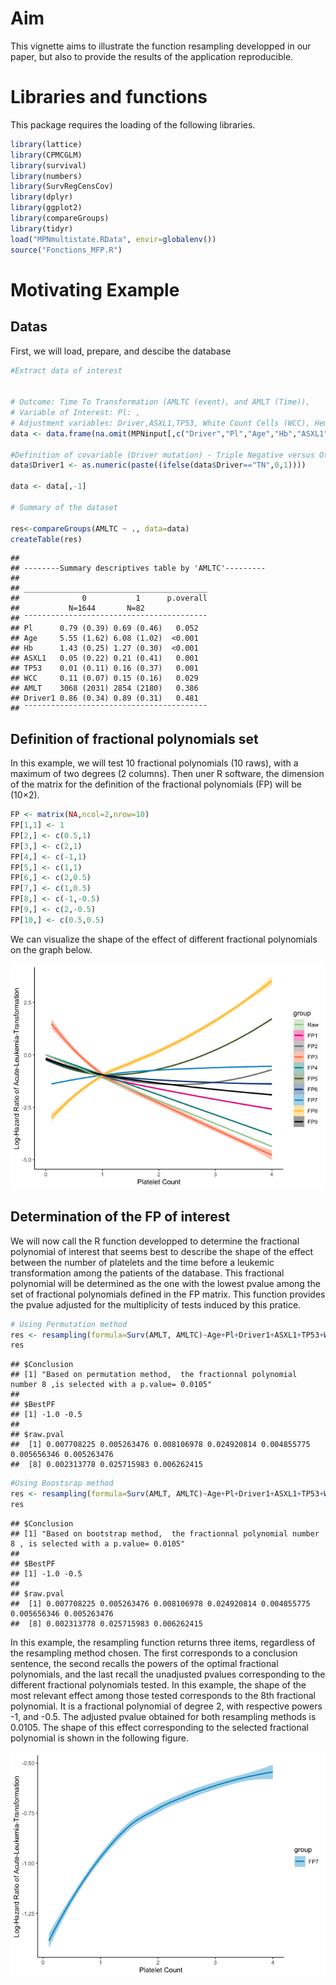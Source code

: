 # Aim

This vignette aims to illustrate the function resampling developped in
our paper, but also to provide the results of the application
reproducible.

# Libraries and functions

This package requires the loading of the following libraries.

``` r
library(lattice)
library(CPMCGLM)
library(survival)
library(numbers)
library(SurvRegCensCov)
library(dplyr)
library(ggplot2)
library(compareGroups)
library(tidyr)
load("MPNmultistate.RData", envir=globalenv())
source("Fonctions_MFP.R")
```

# Motivating Example

## Datas

First, we will load, prepare, and descibe the database

``` r
#Extract data of interest


# Outcome: Time To Transformation (AMLTC (event), and AMLT (Time)), 
# Variable of Interest: Pl: , 
# Adjustment variables: Driver,ASXL1,TP53, White Count Cells (WCC), Hemoglobin (HB) and Age
data <- data.frame(na.omit(MPNinput[,c("Driver","Pl","Age","Hb","ASXL1","TP53","WCC","AMLT","AMLTC")]))

#Definition of covariable (Driver mutation) - Triple Negative versus Others
data$Driver1 <- as.numeric(paste((ifelse(data$Driver=="TN",0,1))))

data <- data[,-1]

# Summary of the dataset

res<-compareGroups(AMLTC ~ ., data=data)
createTable(res)
```

    ## 
    ## --------Summary descriptives table by 'AMLTC'---------
    ## 
    ## _________________________________________ 
    ##              0           1      p.overall 
    ##           N=1644       N=82               
    ## ¯¯¯¯¯¯¯¯¯¯¯¯¯¯¯¯¯¯¯¯¯¯¯¯¯¯¯¯¯¯¯¯¯¯¯¯¯¯¯¯¯ 
    ## Pl      0.79 (0.39) 0.69 (0.46)   0.052   
    ## Age     5.55 (1.62) 6.08 (1.02)  <0.001   
    ## Hb      1.43 (0.25) 1.27 (0.30)  <0.001   
    ## ASXL1   0.05 (0.22) 0.21 (0.41)   0.001   
    ## TP53    0.01 (0.11) 0.16 (0.37)   0.001   
    ## WCC     0.11 (0.07) 0.15 (0.16)   0.029   
    ## AMLT    3068 (2031) 2854 (2180)   0.386   
    ## Driver1 0.86 (0.34) 0.89 (0.31)   0.481   
    ## ¯¯¯¯¯¯¯¯¯¯¯¯¯¯¯¯¯¯¯¯¯¯¯¯¯¯¯¯¯¯¯¯¯¯¯¯¯¯¯¯¯

## Definition of fractional polynomials set

In this example, we will test 10 fractional polynomials (10 raws), with
a maximum of two degrees (2 columns). Then uner R software, the
dimension of the matrix for the definition of the fractional polynomials
(FP) will be (10×2).

``` r
FP <- matrix(NA,ncol=2,nrow=10)
FP[1,1] <- 1
FP[2,] <- c(0.5,1)
FP[3,] <- c(2,1)
FP[4,] <- c(-1,1)
FP[5,] <- c(1,1)
FP[6,] <- c(2,0.5)
FP[7,] <- c(1,0.5)
FP[8,] <- c(-1,-0.5)
FP[9,] <- c(2,-0.5)
FP[10,] <- c(0.5,0.5)
```

We can visualize the shape of the effect of different fractional
polynomials on the graph below.

![](Resampling_MFP_files/figure-markdown_github/unnamed-chunk-4-1.png)

## Determination of the FP of interest

We will now call the R function developped to determine the fractional
polynomial of interest that seems best to describe the shape of the
effect between the number of platelets and the time before a leukemic
transformation among the patients of the database. This fractional
polynomial will be determined as the one with the lowest pvalue among
the set of fractional polynomials defined in the FP matrix. This
function provides the pvalue adjusted for the multiplicity of tests
induced by this pratice.

``` r
# Using Permutation method
res <- resampling(formula=Surv(AMLT, AMLTC)~Age+Pl+Driver1+ASXL1+TP53+WCC,data=data,varcod="Pl",FP=FP,N=2000,txcensure=0,method="Permutation",alpha=0.05)
res
```

    ## $Conclusion
    ## [1] "Based on permutation method,  the fractionnal polynomial number 8 ,is selected with a p.value= 0.0105"
    ## 
    ## $BestPF
    ## [1] -1.0 -0.5
    ## 
    ## $raw.pval
    ##  [1] 0.007708225 0.005263476 0.008106978 0.024920814 0.004855775 0.005656346 0.005263476
    ##  [8] 0.002313778 0.025715983 0.006262415

``` r
#Using Boostsrap method
res <- resampling(formula=Surv(AMLT, AMLTC)~Age+Pl+Driver1+ASXL1+TP53+WCC,data=data,varcod="Pl",FP=FP,N=2000,txcensure=0,method="Bootstrap",alpha=0.05)
res
```

    ## $Conclusion
    ## [1] "Based on bootstrap method,  the fractionnal polynomial number 8 , is selected with a p.value= 0.0105"
    ## 
    ## $BestPF
    ## [1] -1.0 -0.5
    ## 
    ## $raw.pval
    ##  [1] 0.007708225 0.005263476 0.008106978 0.024920814 0.004855775 0.005656346 0.005263476
    ##  [8] 0.002313778 0.025715983 0.006262415

In this example, the resampling function returns three items, regardless
of the resampling method chosen. The first corresponds to a conclusion
sentence, the second recalls the powers of the optimal fractional
polynomials, and the last recall the unadjusted pvalues corresponding to
the different fractional polynomials tested. In this example, the shape
of the most relevant effect among those tested corresponds to the 8th
fractional polynomial. It is a fractional polynomial of degree 2, with
respective powers -1, and -0.5. The adjusted pvalue obtained for both
resampling methods is 0.0105. The shape of this effect corresponding to
the selected fractional polynomial is shown in the following figure.

![](Resampling_MFP_files/figure-markdown_github/unnamed-chunk-6-1.png)
